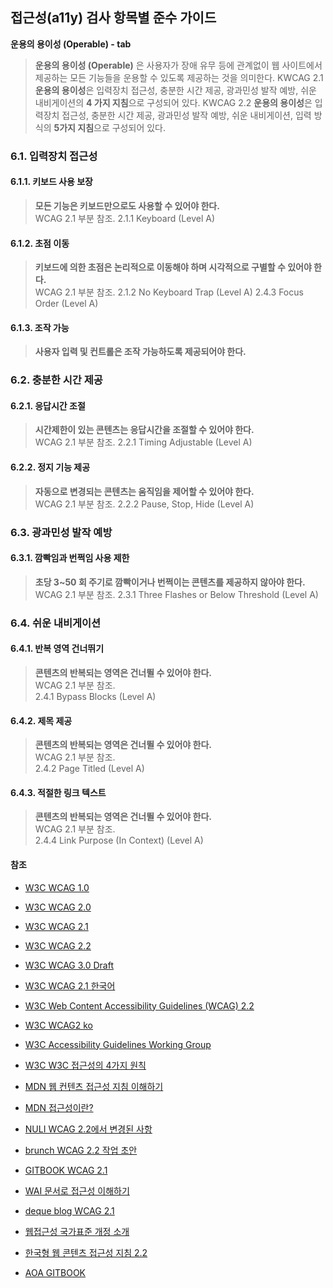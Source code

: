 ## 접근성(a11y) 검사 항목별 준수 가이드

**운용의 용이성 (Operable) - tab**
>**운용의 용이성 (Operable)** 은 사용자가 장애 유무 등에 관계없이 웹 사이트에서 제공하는 모든 기능들을 운용할 수 있도록 제공하는 것을 의미한다.
KWCAG 2.1 **운용의 용이성**은 입력장치 접근성, 충분한 시간 제공, 광과민성 발작 예방, 쉬운 내비게이션의 **4 가지 지침**으로 구성되어 있다.
KWCAG 2.2 **운용의 용이성**은 입력장치 접근성, 충분한 시간 제공, 광과민성 발작 예방, 쉬운 내비게이션, 입력 방식의 **5가지 지침**으로 구성되어 있다.

### 6.1. 입력장치 접근성

#### 6.1.1. 키보드 사용 보장
>**모든 기능은 키보드만으로도 사용할 수 있어야 한다.**   
WCAG 2.1 부분 참조.
2.1.1 Keyboard (Level A)

#### 6.1.2. 초점 이동
>**키보드에 의한 초점은 논리적으로 이동해야 하며 시각적으로 구별할 수 있어야 한다.**   
WCAG 2.1 부분 참조.
2.1.2 No Keyboard Trap (Level A)
2.4.3 Focus Order (Level A)

#### 6.1.3. 조작 가능
>**사용자 입력 및 컨트롤은 조작 가능하도록 제공되어야 한다.**   

### 6.2. 충분한 시간 제공

#### 6.2.1. 응답시간 조절
>**시간제한이 있는 콘텐츠는 응답시간을 조절할 수 있어야 한다.**   
WCAG 2.1 부분 참조.
2.2.1 Timing Adjustable (Level A)

#### 6.2.2. 정지 기능 제공
>**자동으로 변경되는 콘텐츠는 움직임을 제어할 수 있어야 한다.**   
WCAG 2.1 부분 참조.
2.2.2 Pause, Stop, Hide (Level A)

### 6.3. 광과민성 발작 예방

#### 6.3.1. 깜빡임과 번쩍임 사용 제한
>**초당 3~50 회 주기로 깜빡이거나 번쩍이는 콘텐츠를 제공하지 않아야 한다.**   
WCAG 2.1 부분 참조.
2.3.1 Three Flashes or Below Threshold (Level A)

### 6.4. 쉬운 내비게이션

#### 6.4.1. 반복 영역 건너뛰기
>**콘텐츠의 반복되는 영역은 건너뛸 수 있어야 한다.**   
WCAG 2.1 부분 참조.   
2.4.1 Bypass Blocks (Level A)   

#### 6.4.2. 제목 제공
>**콘텐츠의 반복되는 영역은 건너뛸 수 있어야 한다.**   
WCAG 2.1 부분 참조.   
2.4.2 Page Titled (Level A)   

#### 6.4.3. 적절한 링크 텍스트 
>**콘텐츠의 반복되는 영역은 건너뛸 수 있어야 한다.**   
WCAG 2.1 부분 참조.   
2.4.4 Link Purpose (In Context) (Level A)   


#### 참조
- [W3C WCAG 1.0](https://www.w3.org/TR/WCAG10/)
- [W3C WCAG 2.0](https://www.w3.org/TR/WCAG20/)
- [W3C WCAG 2.1](https://www.w3.org/TR/WCAG21/)
- [W3C WCAG 2.2](https://www.w3.org/TR/WCAG22/)
- [W3C WCAG 3.0 Draft](https://www.w3.org/TR/2021/WD-wcag-3.0-20210121/)
- [W3C WCAG 2.1 한국어](http://www.kwacc.or.kr/WAI/wcag21/)
- [W3C Web Content Accessibility Guidelines (WCAG) 2.2](https://www.w3.org/TR/WCAG22/)
- [W3C WCAG2 ko](https://www.w3.org/WAI/standards-guidelines/ko#wcag2)
- [W3C Accessibility Guidelines Working Group](https://www.w3.org/WAI/GL/)
- [W3C W3C 접근성의 4가지 원칙](https://www.w3.org/TR/UNDERSTANDING-WCAG20/intro.html#introduction-fourprincs-head)
- [MDN 웹 컨텐츠 접근성 지침 이해하기](https://developer.mozilla.org/ko/docs/Web/Accessibility/Understanding_WCAG)
- [MDN 접근성이란?](https://developer.mozilla.org/ko/docs/Learn/Accessibility/What_is_accessibility#accessibility_guidelines_and_the_law)
- [NULI WCAG 2.2에서 변경된 사항](https://nuli.navercorp.com/community/article/1133181)
- [brunch WCAG 2.2 작업 초안](https://brunch.co.kr/@snclab/55)
- [GITBOOK WCAG 2.1](https://a11y.gitbook.io/wcag/international-standards)
- [WAI 문서로 접근성 이해하기](https://iyu88.github.io//a11y/2023/12/24/web-accessibility-1.html)
- [deque blog WCAG 2.1](https://www.deque.com/blog/wcag-2-1-what-is-next-for-accessibility-guidelines/)
- [웹접근성 국가표준 개정 소개](https://seculayerlab.tistory.com/m/48)

- [한국형 웹 콘텐츠 접근성 지침 2.2](https://www.samsungfashion.com/webacc.do)
- [AOA GITBOOK](https://aoa.gitbook.io/skymimo/undefined)